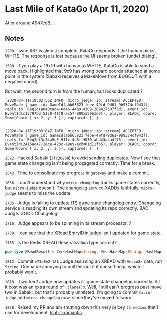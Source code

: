 # Last Mile of KataGo (Apr 11, 2020)

At or around [4947cc6](https://github.com/Terkwood/BUGOUT/commit/4947cc6dc910d88202dad45afc3be94b92f6bece)...

## Notes

`1200.` Issue #67 is almost complete.  KataGo responds if the human picks WHITE.  The response is lost because the UI seems broken (undef dialog).

`1500.` If you play a 19x19 with human as WHITE, KataGo is able to send a move back.  Highlighted that 9x9 has wrong board coords attached at some point in the system (Sabaki receives a MakeMove from BUGOUT with a negative coord).

But wait, the second turn is from the human, but looks duplicated ?

```
[2020-04-11T19:02:56Z INFO  micro_judge::io::stream] ACCEPTED: MoveMade { game_id: GameId(abb65823-febe-49fd-9d61-9b9374cf943f), reply_to: ReqId(a848cad4-6d46-44b9-8389-289427307f3d), event_id: EventId(c13797b3-5250-41f8-ac57-0005a59b1d6f), player: BLACK, coord: Some(Coord { x: 2, y: 3 }), captured: [] }


[2020-04-11T19:03:04Z INFO  micro_judge::io::stream] ACCEPTED: MoveMade { game_id: GameId(abb65823-febe-49fd-9d61-9b9374cf943f), reply_to: ReqId(3c34a9e5-911c-4d6f-9030-abd43aca4f75), event_id: EventId(2415ac47-2ece-423c-a9e9-acb861d11fb5), player: BLACK, coord: Some(Coord { x: 2, y: 3 }), captured: [] }
```

`1522.` Hacked Sabaki (`3fc20268`) to avoid sending duplicates.  Now I see that game state changelog isn't being propagated correctly.  Time for a break.

`1542.` Time to consolidate my progress in `gateway` and make a commit.

`1636.` I don't understand why `micro-changelog` tracks game states correctly, but `micro-judge` doesn't.  The changelog service XADDs faithfully.  `micro-judge` seems to miss the update.

`1705.` Judge is failing to update ITS game state changelog entry.  Changelog service is reading its own stream and updating its repo correctly.  BAD Judge.  GOOD Changelog!

`1716.` Judge appears to be spinning in its stream processor. :\

`1738.` I can see that the XRead EntryID in judge isn't updated for game state.

`1755.` Is the Redis XREAD deserialization type correct? 

```rs
pub type XReadResult = Vec<HashMap<String, Vec<HashMap<String, HashMap<String, String>>>>>;
```

`1812.` Commit `e73e8e2` has Judge assuming an XREAD with `Vec<u8>` data, not `String`.  Gonna be annoying to pull this out if it doesn't help, which it probably won't.

`1818.`  It worked!  Judge now updates its game state changelog correctly.  All it cost was an extra round of `.clone()`s.  Well, I still can't progress past move two in Sabaki, but that's probably unrelated.  I'm going to commit `micro-judge` and `micro-changelog` now, since they've moved forward.

`1828.` Raised my PR and am shutting down this very pricey `t3.medium` that I use for development. [Isnt-it-romantic](https://github.com/Terkwood/BUGOUT/pull/216).
